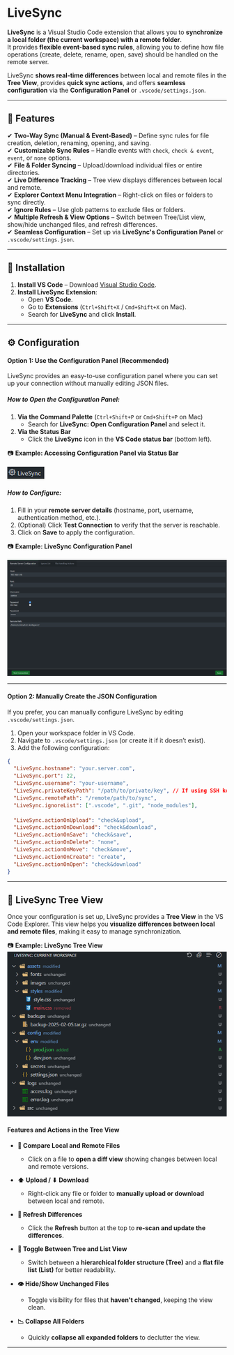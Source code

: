 # LiveSync

**LiveSync** is a Visual Studio Code extension that allows you to **synchronize a local folder (the current workspace) with a remote folder**.  
It provides **flexible event-based sync rules**, allowing you to define how file operations (create, delete, rename, open, save) should be handled on the remote server.

LiveSync **shows real-time differences** between local and remote files in the **Tree View**, provides **quick sync actions**, and offers **seamless configuration** via the **Configuration Panel** or `.vscode/settings.json`.

---

## 🌟 Features

✔ **Two-Way Sync (Manual & Event-Based)** – Define sync rules for file creation, deletion, renaming, opening, and saving.  
✔ **Customizable Sync Rules** – Handle events with `check`, `check & event`, `event`, or `none` options.  
✔ **File & Folder Syncing** – Upload/download individual files or entire directories.  
✔ **Live Difference Tracking** – Tree view displays differences between local and remote.  
✔ **Explorer Context Menu Integration** – Right-click on files or folders to sync directly.  
✔ **Ignore Rules** – Use glob patterns to exclude files or folders.  
✔ **Multiple Refresh & View Options** – Switch between Tree/List view, show/hide unchanged files, and refresh differences.  
✔ **Seamless Configuration** – Set up via **LiveSync's Configuration Panel** or `.vscode/settings.json`.

---

## 📌 Installation

1. **Install VS Code** – Download [Visual Studio Code](https://code.visualstudio.com/).
2. **Install LiveSync Extension**:
   - Open **VS Code**.
   - Go to **Extensions** (`Ctrl+Shift+X` / `Cmd+Shift+X` on Mac).
   - Search for **LiveSync** and click **Install**.

---

## ⚙️ Configuration

#### **Option 1: Use the Configuration Panel (Recommended)**

LiveSync provides an easy-to-use configuration panel where you can set up your connection without manually editing JSON files.

##### **How to Open the Configuration Panel:**

1. **Via the Command Palette** (`Ctrl+Shift+P` or `Cmd+Shift+P` on Mac)
   - Search for **LiveSync: Open Configuration Panel** and select it.
2. **Via the Status Bar**
   - Click the **LiveSync** icon in the **VS Code status bar** (bottom left).

📷 **Example: Accessing Configuration Panel via Status Bar**<br>  
![LiveSync Status Bar Icon](./documentation/screenshots/status_bar_livesync_config.png)

##### **How to Configure:**

1. Fill in your **remote server details** (hostname, port, username, authentication method, etc.).
2. (Optional) Click **Test Connection** to verify that the server is reachable.
3. Click on **Save** to apply the configuration.

📷 **Example: LiveSync Configuration Panel**<br>  
![LiveSync Configuration Panel](./documentation/screenshots/configuration_panel_remote_server.png)

---

#### **Option 2: Manually Create the JSON Configuration**

If you prefer, you can manually configure LiveSync by editing `.vscode/settings.json`.

1. Open your workspace folder in VS Code.
2. Navigate to `.vscode/settings.json` (or create it if it doesn’t exist).
3. Add the following configuration:

```json
{
  "LiveSync.hostname": "your.server.com",
  "LiveSync.port": 22,
  "LiveSync.username": "your-username",
  "LiveSync.privateKeyPath": "/path/to/private/key", // If using SSH key authentication
  "LiveSync.remotePath": "/remote/path/to/sync",
  "LiveSync.ignoreList": [".vscode", ".git", "node_modules"],

  "LiveSync.actionOnUpload": "check&upload",
  "LiveSync.actionOnDownload": "check&download",
  "LiveSync.actionOnSave": "check&save",
  "LiveSync.actionOnDelete": "none",
  "LiveSync.actionOnMove": "check&move",
  "LiveSync.actionOnCreate": "create",
  "LiveSync.actionOnOpen": "check&download"
}
```

---

## 🌳 LiveSync Tree View

Once your configuration is set up, LiveSync provides a **Tree View** in the VS Code Explorer. This view helps you **visualize differences between local and remote files**, making it easy to manage synchronization.

📷 **Example: LiveSync Tree View**<br>
![LiveSync Tree View](./documentation/screenshots/tree_view_folder_unchanged.png)

#### **Features and Actions in the Tree View**

- **📄 Compare Local and Remote Files**

  - Click on a file to **open a diff view** showing changes between local and remote versions.

- **⬆ Upload / ⬇ Download**

  - Right-click any file or folder to **manually upload or download** between local and remote.

- **🔄 Refresh Differences**

  - Click the **Refresh** button at the top to **re-scan and update the differences**.

- **📂 Toggle Between Tree and List View**

  - Switch between a **hierarchical folder structure (Tree)** and a **flat file list (List)** for better readability.

- **👁 Hide/Show Unchanged Files**

  - Toggle visibility for files that **haven't changed**, keeping the view clean.

- **📉 Collapse All Folders**
  - Quickly **collapse all expanded folders** to declutter the view.

---
